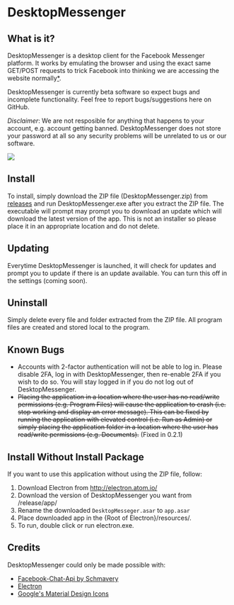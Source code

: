 # DesktopMessenger

## What is it?
DesktopMessenger is a desktop client for the Facebook Messenger platform. It works by emulating the browser and using the exact same GET/POST requests to trick Facebook into thinking we are accessing the website normally[*](https://github.com/Schmavery/facebook-chat-api).

DesktopMessenger is currently beta software so expect bugs and incomplete functionality. Feel free to report bugs/suggestions here on GitHub.

*Disclaimer*: We are not resposible for anything that happens to your account, e.g. account getting banned. DesktopMessenger does not store your password at all so any security problems will be unrelated to us or our software.

![](https://i.imgur.com/roJZ9Ed.gif)

## Install
To install, simply download the ZIP file (DesktopMessenger.zip) from [releases](https://github.com/mangopearapples/DesktopMessenger/releases) and run DesktopMessenger.exe after you extract the ZIP file. 
The executable will prompt may prompt you to download an update which will download the latest version of the app.
This is not an installer so please place it in an appropriate location and do not delete.

## Updating
Everytime DesktopMessenger is launched, it will check for updates and prompt you to update if there is an update available. 
You can turn this off in the settings (coming soon).

## Uninstall
Simply delete every file and folder extracted from the ZIP file. 
All program files are created and stored local to the program.

## Known Bugs
* Accounts with 2-factor authentication will not be able to log in. 
  Please disable 2FA, log in with DesktopMessenger, then re-enable 2FA if you wish to do so.
  You will stay logged in if you do not log out of DesktopMessenger.
* ~~Placing the application in a location where the user has no read/write permissions (e.g. Program Files) will cause the application to crash (i.e. stop working and display an error message). This can be fixed by running the application with elevated control (i.e. Run as Admin) or simply placing the application folder in a location where the user has read/write permissions (e.g. Documents).~~ (Fixed in 0.2.1)

## Install Without Install Package
If you want to use this application without using the ZIP file, follow:

   1. Download Electron from http://electron.atom.io/
   2. Download the version of DesktopMessenger you want from /release/app/
   3. Rename the downloaded `DesktopMesseger.asar` to `app.asar`
   3. Place downloaded app in the {Root of Electron}/resources/.
   4. To run, double click or run electron.exe.

## Credits
DesktopMessenger could only be made possible with:

   * [Facebook-Chat-Api by Schmavery](https://github.com/Schmavery/facebook-chat-api)
   * [Electron](http://electron.atom.io/)
   * [Google's Material Design Icons](https://material.io/icons/)
